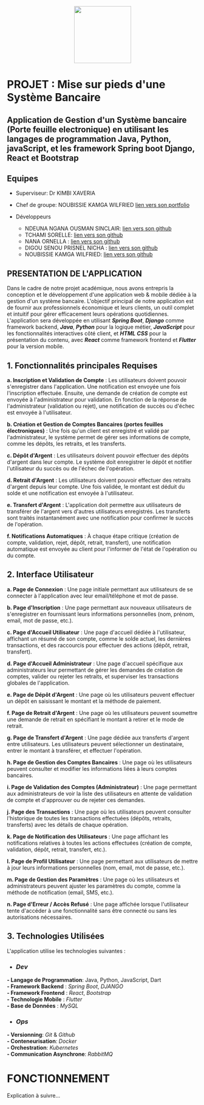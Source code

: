 <p align=center>
<img src="https://upload.wikimedia.org/wikipedia/fr/2/2a/Blason_univ_Yaound%C3%A9_1.png" width="150">
</p>

# PROJET : Mise sur pieds d'une Système Bancaire

## Application de Gestion d'un Système bancaire (Porte feuille electronique) en utilisant les langages de programmation Java, Python, javaScript, et les framework Spring boot Django, React et Bootstrap



## Equipes

* Superviseur: Dr KIMBI XAVERIA
* Chef de groupe: NOUBISSIE KAMGA WILFRIED  [lien vers son portfolio](https://noubissie.propentatech.com/)
 
* Développeurs
  * NDEUNA NGANA OUSMAN SINCLAIR: [lien vers son github](https://github.com/Nnos5)
  * TCHAMI SORELLE: [lien vers son github](https://github.com/Tchamisorelle)
  * NANA ORNELLA : [lien vers son github](https://github.com/ornelnana4)
  * DIGOU SENOU PRISNEL NICHA : [lien vers son github](https://github.com/Nich18)
  * NOUBISSIE KAMGA WILFRIED: [lien vers son github](https://github.com/Noubissie237/) 

## PRESENTATION DE L'APPLICATION
Dans le cadre de notre projet académique, nous avons entrepris la conception et le développement d'une application web & mobile dédiée à la gestion d'un système bancaire. L'objectif principal de notre application est de fournir aux professionnels économique et leurs clients, un outil complet et intuitif pour gérer efficacement leurs opérations quotidiennes. L'application sera développée en utilisant **_Spring Boot_**, **_Django_**
comme framework backend, **_Java_**, **_Python_** pour la logique métier, **_JavaScript_** pour les fonctionnalités interactives côté client, et **_HTML_** **_CSS_** pour la présentation du contenu, avec **_React_** comme framework frontend et **_Flutter_** pour la version mobile.


## 1. Fonctionnalités principales Requises
**a. Inscription et Validation de Compte** : Les utilisateurs doivent pouvoir s'enregistrer dans l'application. Une notification est envoyée une fois l'inscription effectuée. Ensuite, une demande de création de compte est envoyée à l'administrateur pour validation. En fonction de la réponse de l'administrateur (validation ou rejet), une notification de succès ou d'échec est envoyée à l'utilisateur.

**b. Création et Gestion de Comptes Bancaires (portes feuilles électroniques)** : Une fois qu'un client est enregistré et validé par l'administrateur, le système permet de gérer ses informations de compte, comme les dépôts, les retraits, et les transferts.

**c. Dépôt d'Argent** : Les utilisateurs doivent pouvoir effectuer des dépôts d'argent dans leur compte. Le système doit enregistrer le dépôt et notifier l'utilisateur du succès ou de l'échec de l'opération.

**d. Retrait d'Argent** : Les utilisateurs doivent pouvoir effectuer des retraits d'argent depuis leur compte. Une fois validée, le montant est déduit du solde et une notification est envoyée à l'utilisateur.

**e. Transfert d'Argent** : L'application doit permettre aux utilisateurs de transférer de l'argent vers d'autres utilisateurs enregistrés. Les transferts sont traités instantanément avec une notification pour confirmer le succès de l'opération.

**f. Notifications Automatiques** : À chaque étape critique (création de compte, validation, rejet, dépôt, retrait, transfert), une notification automatique est envoyée au client pour l'informer de l'état de l'opération ou du compte.

## 2. Interface Utilisateur

**a. Page de Connexion** : Une page initiale permettant aux utilisateurs de se connecter à l'application avec leur email/téléphone et mot de passe.

**b. Page d'Inscription** : Une page permettant aux nouveaux utilisateurs de s'enregistrer en fournissant leurs informations personnelles (nom, prénom, email, mot de passe, etc.).

**c. Page d'Accueil Utilisateur** : Une page d'accueil dédiée à l'utilisateur, affichant un résumé de son compte, comme le solde actuel, les dernières transactions, et des raccourcis pour effectuer des actions (dépôt, retrait, transfert).

**d. Page d'Accueil Administrateur** : Une page d'accueil spécifique aux administrateurs leur permettant de gérer les demandes de création de comptes, valider ou rejeter les retraits, et superviser les transactions globales de l'application.

**e. Page de Dépôt d'Argent** : Une page où les utilisateurs peuvent effectuer un dépôt en saisissant le montant et la méthode de paiement.

**f. Page de Retrait d'Argent** : Une page où les utilisateurs peuvent soumettre une demande de retrait en spécifiant le montant à retirer et le mode de retrait.

**g. Page de Transfert d'Argent** : Une page dédiée aux transferts d'argent entre utilisateurs. Les utilisateurs peuvent sélectionner un destinataire, entrer le montant à transférer, et effectuer l'opération.

**h. Page de Gestion des Comptes Bancaires** : Une page où les utilisateurs peuvent consulter et modifier les informations liées à leurs comptes bancaires.

**i. Page de Validation des Comptes (Administrateur)** : Une page permettant aux administrateurs de voir la liste des utilisateurs en attente de validation de compte et d'approuver ou de rejeter ces demandes.

**j. Page des Transactions** : Une page où les utilisateurs peuvent consulter l'historique de toutes les transactions effectuées (dépôts, retraits, transferts) avec les détails de chaque opération.

**k. Page de Notification des Utilisateurs** : Une page affichant les notifications relatives à toutes les actions effectuées (création de compte, validation, dépôt, retrait, transfert, etc.).

**l. Page de Profil Utilisateur** : Une page permettant aux utilisateurs de mettre à jour leurs informations personnelles (nom, email, mot de passe, etc.).

**m. Page de Gestion des Paramètres** : Une page où les utilisateurs et administrateurs peuvent ajuster les paramètres du compte, comme la méthode de notification (email, SMS, etc.).

**n. Page d'Erreur / Accès Refusé** : Une page affichée lorsque l'utilisateur tente d'accéder à une fonctionnalité sans être connecté ou sans les autorisations nécessaires.



## 3. Technologies Utilisées
L'application utilise les technologies suivantes :

- ###  $Dev$

**- Langage de Programmation**: Java, Python, JavaScript, Dart  <br>
**- Framework Backend** : _Spring Boot_, _DJANGO_ <br>
**- Framework Frontend** : _React_, _Bootstrap_  <br>
**- Technologie Mobile** : _Flutter_ <br>
**- Base de Données** : _MySQL_ <br>

- ###  $Ops$
**- Versionning**: _Git_ & _Github_  <br>
**- Conteneurisation**: _Docker_  <br>
**- Orchestration**: _Kubernetes_  <br>
**- Communication Asynchrone**: _RabbitMQ_  <br>




# FONCTIONNEMENT

Explication à suivre...